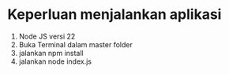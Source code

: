 # Keperluan menjalankan aplikasi

1. Node JS versi 22
2. Buka Terminal dalam master folder
3. jalankan npm install
4. jalankan node index.js
